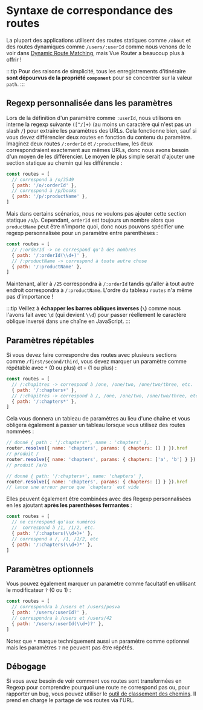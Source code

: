 # Syntaxe de correspondance des routes

La plupart des applications utilisent des routes statiques comme `/about` et des routes dynamiques comme `/users/:userId` comme nous venons de le voir dans [Dynamic Route Matching](./dynamic-matching.md), mais Vue Router a beaucoup plus à offrir !

:::tip
Pour des raisons de simplicité, tous les enregistrements d'itinéraire **sont dépourvus de la propriété `component`** pour se concentrer sur la valeur `path`.
:::

## Regexp personnalisée dans les paramètres

Lors de la définition d'un paramètre comme `:userId`, nous utilisons en interne la regexp suivante `([^/]+)` (au moins un caractère qui n'est pas un slash `/`) pour extraire les paramètres des URLs. Cela fonctionne bien, sauf si vous devez différencier deux routes en fonction du contenu du paramètre. Imaginez deux routes `/:orderId` et `/:productName`, les deux correspondraient exactement aux mêmes URLs, donc nous avons besoin d'un moyen de les différencier. Le moyen le plus simple serait d'ajouter une section statique au chemin qui les différencie :

```js
const routes = [
  // correspond à /o/3549
  { path: '/o/:orderId' },
  // correspond à /p/books
  { path: '/p/:productName' },
]
```

Mais dans certains scénarios, nous ne voulons pas ajouter cette section statique `/o`/`p`. Cependant, `orderId` est toujours un nombre alors que `productName` peut être n'importe quoi, donc nous pouvons spécifier une regexp personnalisée pour un paramètre entre parenthèses :

```js
const routes = [
  // /:orderId -> ne correspond qu'à des nombres
  { path: '/:orderId(\\d+)' },
  // /:productName -> correspond à toute autre chose
  { path: '/:productName' },
]
```

Maintenant, aller à `/25` correspondra à `/:orderId` tandis qu'aller à tout autre endroit correspondra à `/:productName`. L'ordre du tableau `routes` n'a même pas d'importance !

:::tip
Veillez à **échapper les barres obliques inverses (`\`)** comme nous l'avons fait avec `\d` (qui devient `\\d`) pour passer réellement le caractère oblique inversé dans une chaîne en JavaScript.
:::

## Paramètres répétables

Si vous devez faire correspondre des routes avec plusieurs sections comme `/first/second/third`, vous devez marquer un paramètre comme répétable avec `*` (0 ou plus) et `+` (1 ou plus) :

```js
const routes = [
  // /:chapitres -> correspond à /one, /one/two, /one/two/three, etc.
  { path: '/:chapters+' },
  // /:chapitres -> correspond à /, /one, /one/two, /one/two/three, etc.
  { path: '/:chapters*' },
]
```

Cela vous donnera un tableau de paramètres au lieu d'une chaîne et vous obligera également à passer un tableau lorsque vous utilisez des routes nommées :

```js
// donné { path : '/:chapters*', name : 'chapters' },
router.resolve({ name: 'chapters', params: { chapters: [] } }).href
// produit /
router.resolve({ name: 'chapters', params: { chapters: ['a', 'b'] } }).href
// produit /a/b

// donné { path: '/:chapters+', name: 'chapters' },
router.resolve({ name: 'chapters', params: { chapters: [] } }).href
// lance une erreur parce que `chapters` est vide
```

Elles peuvent également être combinées avec des Regexp personnalisées en les ajoutant **après les parenthèses fermantes** :

```js
const routes = [
  // ne correspond qu'aux numéros
  //  correspond à /1, /1/2, etc.
  { path: '/:chapters(\\d+)+' },
  // correspond à /, /1, /1/2, etc
  { path: '/:chapters(\\d+)*' },
]
```

## Paramètres optionnels

Vous pouvez également marquer un paramètre comme facultatif en utilisant le modificateur `?` (0 ou 1) :

```js
const routes = [
  // correspondra à /users et /users/posva
  { path: '/users/:userId?' },
  // correspondra à /users et /users/42
  { path: '/users/:userId(\\d+)?' },
]
```

Notez que `*` marque techniquement aussi un paramètre comme optionnel mais les paramètres `?` ne peuvent pas être répétés.

## Débogage

Si vous avez besoin de voir comment vos routes sont transformées en Regexp pour comprendre pourquoi une route ne correspond pas ou, pour rapporter un bug, vous pouvez utiliser le [outil de classement des chemins](https://paths.esm.dev/?p=AAMeJSyAwR4UbFDAFxAcAGAIJXMAAA..#). Il prend en charge le partage de vos routes via l'URL.
